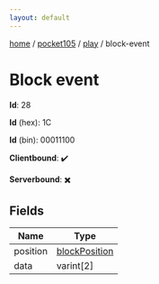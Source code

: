 ```yaml
---
layout: default
---
```


[home](/)  /  [pocket105](/protocol/pocket105)  /  [play](/protocol/pocket105/play)  /  block-event

# Block event

**Id**: 28

**Id** (hex): 1C

**Id** (bin): 00011100

**Clientbound**: ✔️

**Serverbound**: ✖️

## Fields

Name | Type
---|---
position | [blockPosition](/protocol/pocket105/types/block-position)
data | varint[2]

